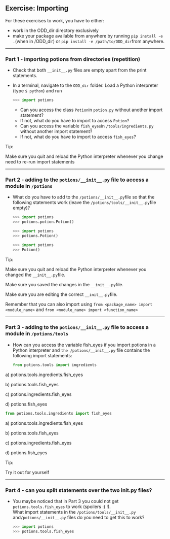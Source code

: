 ## Exercise: Importing

For these exercises to work, you have to either:

- work in the ODD_dir directory exclusively
- make your package available from anywhere by running `pip install -e .`(when in /ODD_dir) or `pip install -e /path/to/ODD_dir`from anywhere.

------

### Part 1 - importing potions from directories (repetition)

- Check that both `__init__.py` files are empty apart from the print statements. 

- In a terminal, navigate to the `ODD_dir` folder. Load a Python interpreter (type `$ python`) and run

  ```python
  >>> import potions
  ```

  - Can you access the class `Potion`in `potion.py` without another import statement?
  - If not, what do you have to import to access `Potion`?
  - Can you access the variable `fish_eyes`in `/tools/ingredients.py` without another import statement?
  - If not, what do you have to import to access `fish_eyes`?

Tip:

Make sure you quit and reload the Python interpreter whenever you change need to re-run import statements



------

### Part 2 - adding to the `potions/__init__.py` file to access a module in `/potions`

- What do you have to add to the `/potions/__init__.py`file so that the following statements work  (leave the `/potions/tools/__init__.py`file empty)?

  ```python
  >>> import potions
  >>> potions.potion.Potion()
  ```

  ```python
  >>> import potions
  >>> potions.Potion()
  ```

  ```python
  >>> import potions
  >>> Potion()
  ```

Tip:

Make sure you quit and reload the Python interpreter whenever you changed the `__init__.py`file.

Make sure you saved the changes in the `__init__.py`file.

Make sure you are editing the correct `__init__.py`file.

Remember that you can also import using `from <package_name> import <module_name>` and `from <module_name> import <function_name>`



------

### Part 3 - adding to the `potions/__init__.py` file to access a module in `/potions/tools`

- How can you access the variable fish_eyes if you import potions in a Python interpreter and `the /potions/__init__.py` file contains the following import statements:

  ```python
  from potions.tools import ingredients
  ```
  
a) potions.tools.ingredients.fish_eyes
  
  b) potions.tools.fish_eyes
  
  c) potions.ingredients.fish_eyes

  d) potions.fish_eyes
  
  ```python
  from potions.tools.ingredients import fish_eyes
```
  
  a) potions.tools.ingredients.fish_eyes
  
  b) potions.tools.fish_eyes
  
  c) potions.ingredients.fish_eyes
  
  d) potions.fish_eyes

Tip:

Try it out for yourself



------

### Part 4 - can you split statements over the two **init**.py files?

- You maybe noticed that in Part 3 you could not get `potions.tools.fish_eyes` to work (spoilers :) !).  
What import statements in the `/potions/tools/__init__.py` and`/potions/__init__.py` files do you need to get this to work? 
  
  ```python
  >>> import potions
  >>> potions.tools.fish_eyes
```
  
  
  
  

